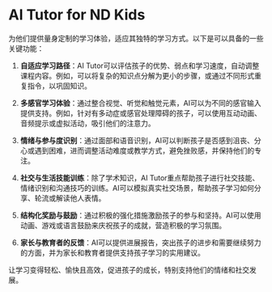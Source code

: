 # AI Tutor for ND Kids

为他们提供量身定制的学习体验，适应其独特的学习方式。以下是可以具备的一些关键功能：

1. **自适应学习路径**：AI Tutor可以评估孩子的优势、弱点和学习速度，自动调整课程内容。例如，可以将复杂的知识点分解为更小的步骤，或通过不同形式重复指令，以巩固知识。

2. **多感官学习体验**：通过整合视觉、听觉和触觉元素，AI可以为不同的感官输入提供支持。例如，针对有多动症或感官处理障碍的孩子，可以使用互动动画、音频提示或虚拟活动，吸引他们的注意力。

3. **情绪与参与度识别**：通过面部和语音识别，AI可以判断孩子是否感到沮丧、分心或遇到困难，进而调整活动难度或教学方式，避免挫败感，并保持他们的专注。

4. **社交与生活技能训练**：除了学术知识，AI Tutor重点帮助孩子进行社交技能、情绪识别和沟通技巧的训练。AI可以模拟真实社交场景，帮助孩子学习如何分享、轮流或解读他人表情。

5. **结构化奖励与鼓励**：通过积极的强化措施激励孩子的参与和坚持。AI可以使用动画、游戏或语言鼓励来庆祝孩子的成就，营造积极的学习氛围。

6. **家长与教育者的反馈**：AI可以提供进展报告，突出孩子的进步和需要继续努力的方面，并为家长和教育者提供支持孩子学习的实用建议。

让学习变得轻松、愉快且高效，促进孩子的成长，特别支持他们的情绪和社交发展。
